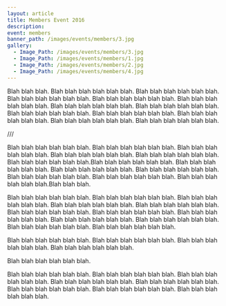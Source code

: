 ```yaml
---
layout: article
title: Members Event 2016
description:
event: members
banner_path: /images/events/members/3.jpg
gallery:
  - Image_Path: /images/events/members/3.jpg
  - Image_Path: /images/events/members/1.jpg
  - Image_Path: /images/events/members/2.jpg
  - Image_Path: /images/events/members/4.jpg
---
```

Blah blah blah. Blah blah blah blah blah blah. Blah blah blah blah blah blah. Blah blah blah blah blah blah. Blah blah blah blah blah blah. Blah blah blah blah blah blah. Blah blah blah blah blah blah. Blah blah blah blah blah blah. Blah blah blah blah blah blah. Blah blah blah blah blah blah. Blah blah blah blah blah blah. Blah blah blah blah blah blah. Blah blah blah blah blah blah. 

///

Blah blah blah blah blah blah. Blah blah blah blah blah blah. Blah blah blah blah blah blah. Blah blah blah blah blah blah. Blah blah blah blah blah blah. Blah blah blah blah blah blah.Blah blah blah blah blah blah. Blah blah blah blah blah blah. 
Blah blah blah blah blah blah. Blah blah blah blah blah blah. Blah blah blah blah blah blah. Blah blah blah blah blah blah. Blah blah blah blah blah blah.Blah blah blah.

Blah blah blah blah blah blah. Blah blah blah blah blah blah. Blah blah blah blah blah blah. Blah blah blah blah blah blah. Blah blah blah blah blah blah. Blah blah blah blah blah blah. Blah blah blah blah blah blah. Blah blah blah blah blah blah. Blah blah blah blah blah blah. Blah blah blah blah blah blah. Blah blah blah blah blah blah. Blah blah blah blah blah blah. 

Blah blah blah blah blah blah. Blah blah blah blah blah blah. Blah blah blah blah blah blah. Blah blah blah blah blah blah. 

Blah blah blah blah blah blah. 

Blah blah blah blah blah blah. Blah blah blah blah blah blah. Blah blah blah blah blah blah. 
Blah blah blah blah blah blah. Blah blah blah blah blah blah. Blah blah blah blah blah blah. Blah blah blah blah blah blah. Blah blah blah blah blah blah.